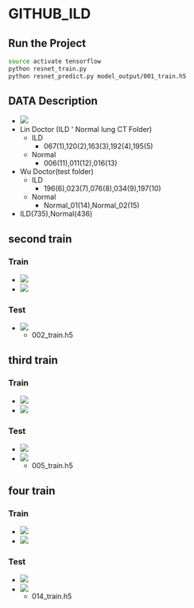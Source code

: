 # GITHUB_ILD
## Run the Project
```sh
source activate tensorflow
python resnet_train.py
python resnet_predict.py model_output/001_train.h5
```
## DATA Description 
* ![](https://i.imgur.com/Rztfsgd.png)
* Lin Doctor (ILD ' Normal lung CT Folder)
    * ILD
        * 067(1),120(2),163(3),192(4),195(5)
    * Normal
        * 006(11),011(12),016(13)
* Wu Doctor(test folder)
    * ILD
        * 196(6),023(7),076(8),034(9),197(10)
    * Normal
        * Normal_01(14),Normal_02(15)
* ILD(735),Normal(436)
## second train
### Train
* ![](https://i.imgur.com/zvGsPLv.png)
* ![](https://i.imgur.com/4Lm7X5m.png)
### Test
* ![](https://i.imgur.com/XagCIhB.png)
    * 002_train.h5
## third train
### Train
* ![](https://i.imgur.com/IyYA11P.png)
* ![](https://i.imgur.com/A6yGVVM.png)
### Test
* ![](https://i.imgur.com/8wT9vZn.png)
* ![](https://i.imgur.com/RE6VPQI.png)
    * 005_train.h5
## four train 
### Train
* ![](https://i.imgur.com/Wwb2C3M.png)
* ![](https://i.imgur.com/Qway3UK.png)
### Test
* ![](https://i.imgur.com/Wq7JP5m.png)
* ![](https://i.imgur.com/BAxYGju.png)
    * 014_train.h5
